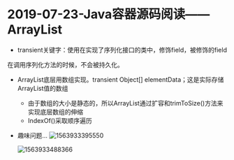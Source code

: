 # 2019-07-23-Java容器源码阅读——ArrayList

- transient关键字：使用在实现了序列化接口的类中，修饰field，被修饰的field

在调用序列化方法的时候，不会被持久化。

- ArrayList底层用数组实现。transient Object[] elementData；这是实际存储ArrayList值的数组
  - 由于数组的大小是静态的，所以ArrayList通过扩容和trimToSize()方法来实现底层数组的伸缩
  - IndexOf()采取顺序遍历

- 趣味问题...
  ![1563933395550](127.0.0.1/C:/Users/10421/AppData/Roaming/Typora/typora-user-images/1563933395550.png)

  ![1563933488366](127.0.0.1/C:/Users/10421/AppData/Roaming/Typora/typora-user-images/1563933488366.png)

